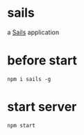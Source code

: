 **sails**
=========

a [Sails](http://sailsjs.org) application

before start
============

```
npm i sails -g
```

start server
============

`npm start`
